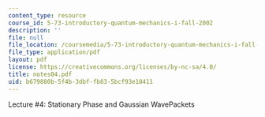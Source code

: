 ```yaml
---
content_type: resource
course_id: 5-73-introductory-quantum-mechanics-i-fall-2002
description: ''
file: null
file_location: /coursemedia/5-73-introductory-quantum-mechanics-i-fall-2002/b679880b5f4b3dbffb835bcf93e18411_notes04.pdf
file_type: application/pdf
layout: pdf
license: https://creativecommons.org/licenses/by-nc-sa/4.0/
title: notes04.pdf
uid: b679880b-5f4b-3dbf-fb83-5bcf93e18411
---
```

Lecture #4: Stationary Phase and Gaussian WavePackets